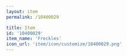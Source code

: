 ```yaml
---
layout: item
permalink: /10400029

title: Item
id: '10400029'
item_name: 'Freckles'
icon_url: 'item/icon/customize/10400029.png'
---
```

